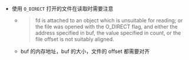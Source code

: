 - 使用 `O_DIRECT` 打开的文件在读取时需要注意
	- > fd is attached to an object which is unsuitable for reading; or the file was opened with the O_DIRECT flag, and either the address specified in buf, the value specified in count, or the file offset is not suitably aligned.
	- buf 的内存地址，buf 的大小，文件的 offset 都需要对齐